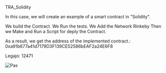 TRA_Solidity

In this case, we will create an example of a smart contract in "Solidity".

We build the Contract.
We Run the tests.
We Add the Network Rinkeby
Then we Make and Run a Script for deply the Contract.

As a result, we get the address of the implemented contract.: 0xa91b677a41d7179D3F139CE52586bEAF2a24E6F8

Legajo: 12471

![Pas](https://user-images.githubusercontent.com/48681725/143904393-aff9972a-3927-48ee-a0cd-f67db247be4c.png)
